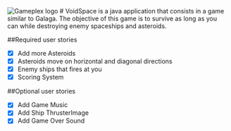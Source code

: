 <img src="http://i.imgur.com/5aDr8mU.png" title="Gameplex logo" />
# 
VoidSpace is a java application that consists in a game similar to Galaga. The objective of this game is to survive as long as you can while destroying enemy spaceships and asteroids.

##Required user stories
- [x] Add more Asteroids
- [x] Asteroids move on horizontal and diagonal directions
- [x] Enemy ships that fires at you
- [x] Scoring System

##Optional user stories
- [x] Add Game Music
- [x] Add Ship ThrusterImage
- [x] Add Game Over Sound
